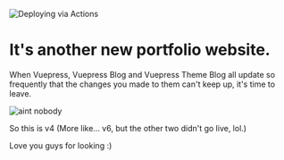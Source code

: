 ![Deploying via Actions](https://github.com/dorsy99/portfoliov4/workflows/Deploy%20to%20Hosting/badge.svg)

# It's another new portfolio website.

When Vuepress, Vuepress Blog and Vuepress Theme Blog all update so frequently that the changes you made to them can't keep up, it's time to leave.

![aint nobody](https://media.giphy.com/media/bWM2eWYfN3r20/giphy.gif)

So this is v4 (More like... v6, but the other two didn't go live, lol.)

Love you guys for looking :)
